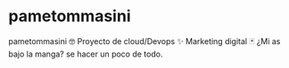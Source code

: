 # pametommasini
 pametommasini
 🤓 Proyecto de cloud/Devops 
 ✨ Marketing digital
 🃏 ¿Mi as bajo la manga? se hacer un poco de todo.
